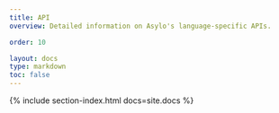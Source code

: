 ```yaml
---
title: API
overview: Detailed information on Asylo's language-specific APIs.

order: 10

layout: docs
type: markdown
toc: false
---
```


{% include section-index.html docs=site.docs %}
